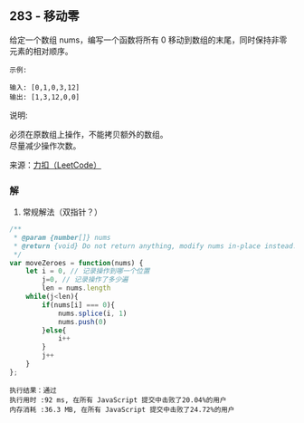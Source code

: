 ## 283 - 移动零
给定一个数组 nums，编写一个函数将所有 0 移动到数组的末尾，同时保持非零元素的相对顺序。
```
示例:

输入: [0,1,0,3,12]
输出: [1,3,12,0,0]
```
说明:

必须在原数组上操作，不能拷贝额外的数组。  
尽量减少操作次数。

来源：[力扣（LeetCode）](https://leetcode-cn.com/problems/move-zeroes)

### 解
1. 常规解法（双指针？）
```js
/**
 * @param {number[]} nums
 * @return {void} Do not return anything, modify nums in-place instead.
 */
var moveZeroes = function(nums) {
    let i = 0, // 记录操作到哪一个位置
        j=0, // 记录操作了多少遍
        len = nums.length
    while(j<len){
        if(nums[i] === 0){
            nums.splice(i, 1)
            nums.push(0)
        }else{
            i++
        }
        j++
    }
};
```
```
执行结果：通过
执行用时 :92 ms, 在所有 JavaScript 提交中击败了20.04%的用户
内存消耗 :36.3 MB, 在所有 JavaScript 提交中击败了24.72%的用户
```

